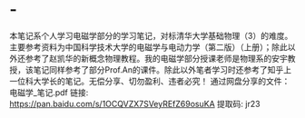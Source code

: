 # -
本笔记系个人学习电磁学部分的学习笔记，对标清华大学基础物理（3）的难度。主要参考资料为中国科学技术大学的电磁学与电动力学（第二版）（上册）；除此以外还参考了赵凯华的新概念物理教程。我的电磁学部分授课老师是物理系的安宇教授，该笔记同样参考了部分Prof.An的课件。除此以外笔者学习时还参考了知乎上一位科大学长的笔记。无偿分享、切勿盈利、违者必究！  通过网盘分享的文件：电磁学_笔记.pdf 链接: https://pan.baidu.com/s/1OCQVZX7SVeyREfZ69osuKA 提取码: jr23 
